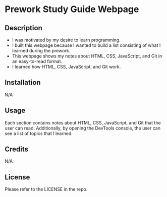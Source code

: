 # Prework Study Guide Webpage

## Description

- I was motivated by my desire to learn programming.
- I built this webpage because I wanted to build a list consisting of what I learned during the prework.
- This webpage shows my notes about HTML, CSS, JavaScript, and Git in an easy-to-read format.
- I learned how HTML, CSS, JavaScript, and Git work.

## Installation

N/A

## Usage

Each section contains notes about HTML, CSS, JavaScript, and Git that the user can read. Additionally, by opening the DevTools console, the user can see a list of topics that I learned.

## Credits

N/A

## License

Please refer to the LICENSE in the repo.